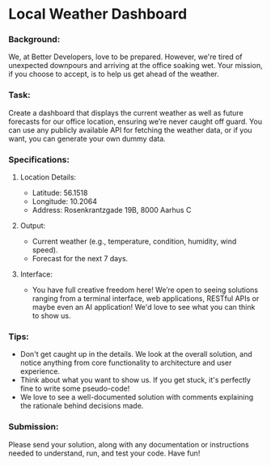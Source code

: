 # Local Weather Dashboard

### Background:

We, at Better Developers, love to be prepared. However, we're tired of unexpected downpours and arriving at the office soaking wet. Your mission, if you choose to accept, is to help us get ahead of the weather.

### Task:

Create a dashboard that displays the current weather as well as future forecasts for our office location, ensuring we’re never caught off guard. You can use any publicly available API for fetching the weather data, or if you want, you can generate your own dummy data.

### Specifications:

1. Location Details:

   - Latitude: 56.1518
   - Longitude: 10.2064
   - Address: Rosenkrantzgade 19B, 8000 Aarhus C

2. Output:

   - Current weather (e.g., temperature, condition, humidity, wind speed).
   - Forecast for the next 7 days.

3. Interface:
   - You have full creative freedom here! We’re open to seeing solutions ranging from a terminal interface, web applications, RESTful APIs or maybe even an AI application! We'd love to see what you can think to show us.

### Tips:

- Don't get caught up in the details. We look at the overall solution, and notice anything from core functionality to architecture and user experience.
- Think about what you want to show us. If you get stuck, it's perfectly fine to write some pseudo-code!
- We love to see a well-documented solution with comments explaining the rationale behind decisions made.

### Submission:

Please send your solution, along with any documentation or instructions needed to understand, run, and test your code. Have fun!
